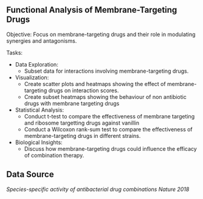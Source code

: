 ## Functional Analysis of Membrane-Targeting Drugs
Objective: Focus on membrane-targeting drugs and their role in modulating synergies and antagonisms.

Tasks:
- Data Exploration:
  - Subset data for interactions involving membrane-targeting drugs.
- Visualization:
  - Create scatter plots and heatmaps showing the effect of membrane-targeting drugs on interaction scores.
  - Create subset heatmaps showing the behaviour of non antibiotic drugs with membrane targeting drugs 
- Statistical Analysis:
  - Conduct t-test to compare the effectiveness of membrane targeting and ribosome targetting drugs against vanillin
  - Conduct a Wilcoxon rank-sum test to compare the effectiveness of membrane-targeting drugs in different strains.
- Biological Insights:
  - Discuss how membrane-targeting drugs could influence the efficacy of combination therapy.
 
## Data Source
*Species-specific activity of antibacterial drug combinations Nature 2018*

